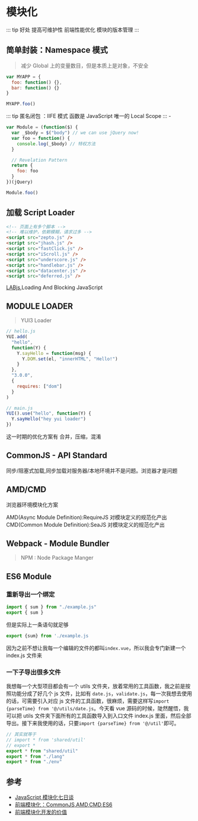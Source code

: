 # 模块化

::: tip 好处
提高可维护性
前端性能优化
模块的版本管理
:::

## 简单封装：Namespace 模式

> 减少 Global 上的变量数目，但是本质上是对象，不安全

```js
var MYAPP = {
  foo: function() {},
  bar: function() {}
}

MYAPP.foo()
```

::: tip 匿名闭包 ：IIFE 模式
函数是 JavaScript 唯一的 Local Scope
::: -

```js
var Module = (function($) {
  var _$body = $("body") // we can use jQuery now!
  var foo = function() {
    console.log(_$body) // 特权方法
  }

  // Revelation Pattern
  return {
    foo: foo
  }
})(jQuery)

Module.foo()
```

## 加载 Script Loader

```html
<!-- 页面上有多个脚本 -->
<!-- 难以维护，依赖模糊，请求过多 -->
<script src="zepto.js" />
<script src="jhash.js" />
<script src="fastClick.js" />
<script src="iScroll.js" />
<script src="underscore.js" />
<script src="handlebar.js" />
<script src="datacenter.js" />
<script src="deferred.js" />
```

[LABjs](https://github.com/getify/LABjs),Loading And Blocking JavaScript

## MODULE LOADER

> YUI3 Loader

```js
// hello.js
YUI.add(
  "hello",
  function(Y) {
    Y.sayHello = function(msg) {
      Y.DOM.set(el, "innerHTML", "Hello!")
    }
  },
  "3.0.0",
  {
    requires: ["dom"]
  }
)

// main.js
YUI().use("hello", function(Y) {
  Y.sayHello("hey yui loader")
})
```

这一时期的优化方案有 合并，压缩，混淆

## CommonJS - API Standard

同步/阻塞式加载,同步加载对服务器/本地环境并不是问题。浏览器才是问题

## AMD/CMD

浏览器环境模块化方案

AMD(Async Module Definition):RequireJS 对模块定义的规范化产出
CMD(Common Module Definition):SeaJS 对模块定义的规范化产出

## Webpack - Module Bundler

> NPM : Node Package Manger

## ES6 Module

### 重新导出一个绑定

```js
import { sum } from "./example.js"
export { sum }
```

但是实际上一条语句就足够

```js
export {sum} from './example.js
```

因为之前不想让我每一个编辑的文件的都叫`index.vue`，所以我会专门新建一个 index.js 文件来

### 一下子导出很多文件

我想每一个大型项目都会有一个 utils 文件夹，放着常用的工具函数，我之前是按照功能分成了好几个 js 文件，比如有 `date.js`，`validate.js`，每一次我想去使用的话，可需要引入对应 js 文件的工具函数，很麻烦，需要这样写`import {parseTime} from '@/utils/date.js`。今天看 vue 源码的时候，陡然醒悟，我可以把 utils 文件夹下面所有的工具函数导入到入口文件 index.js 里面，然后全部导出。接下来我使用的话，只要`import {parseTime} from '@/util'`即可。

```js
// 其实就等于
// import * from 'shared/util'
// export *
export * from "shared/util"
export * from "./lang"
export * from "./env"
```

## 参考

- [JavaScript 模块化七日谈](http://huangxuan.me/js-module-7day/#/)
- [前端模块化：CommonJS,AMD,CMD,ES6](https://juejin.im/post/5aaa37c8f265da23945f365c)
- [前端模块化开发的价值](https://github.com/seajs/seajs/issues/547)
